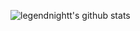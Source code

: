![legendnightt's github stats](https://github-readme-stats.vercel.app/api?username=legendnightt&count_private=true&show_icons=true&include_all_commits=true&theme=github_dark&hide_border=true)
